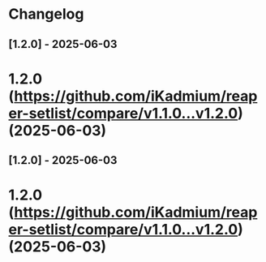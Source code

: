 # Changelog

## [1.2.0] - 2025-06-03

# 1.2.0 (https://github.com/iKadmium/reaper-setlist/compare/v1.1.0...v1.2.0) (2025-06-03)

## [1.2.0] - 2025-06-03

# 1.2.0 (https://github.com/iKadmium/reaper-setlist/compare/v1.1.0...v1.2.0) (2025-06-03)

